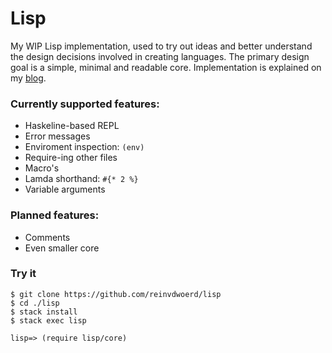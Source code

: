 # Lisp

My WIP Lisp implementation, used to try out ideas and better understand the design decisions involved in creating languages.
The primary design goal is a simple, minimal and readable core.
Implementation is explained on my [blog](http://localhost:3000/blog/2017/03/18/writing-a-lisp/).

### Currently supported features:
* Haskeline-based REPL
* Error messages
* Enviroment inspection: `(env)`
* Require-ing other files
* Macro's
* Lamda shorthand: `#{* 2 %}`
* Variable arguments


### Planned features:
* Comments
* Even smaller core


### Try it

    $ git clone https://github.com/reinvdwoerd/lisp
    $ cd ./lisp
    $ stack install
    $ stack exec lisp

    lisp=> (require lisp/core)
